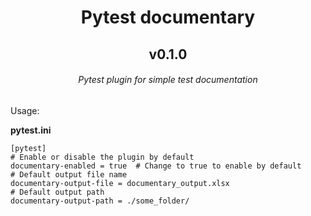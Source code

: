 <center><h1>Pytest documentary</h1></center>
<center><h2>v0.1.0</h2></center>

<center><h6>Pytest plugin for simple test documentation</h6></center>

Usage:

<b>pytest.ini</b>
```
[pytest]
# Enable or disable the plugin by default
documentary-enabled = true  # Change to true to enable by default
# Default output file name
documentary-output-file = documentary_output.xlsx
# Default output path
documentary-output-path = ./some_folder/
```